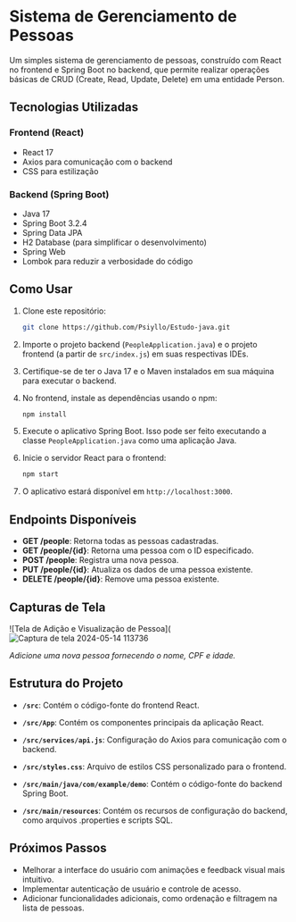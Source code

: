 # Sistema de Gerenciamento de Pessoas

Um simples sistema de gerenciamento de pessoas, construído com React no frontend e Spring Boot no backend, que permite realizar operações básicas de CRUD (Create, Read, Update, Delete) em uma entidade Person.

## Tecnologias Utilizadas

### Frontend (React)
- React 17
- Axios para comunicação com o backend
- CSS para estilização

### Backend (Spring Boot)
- Java 17
- Spring Boot 3.2.4
- Spring Data JPA
- H2 Database (para simplificar o desenvolvimento)
- Spring Web
- Lombok para reduzir a verbosidade do código

## Como Usar

1. Clone este repositório:

    ```bash
    git clone https://github.com/Psiyllo/Estudo-java.git
    ```

2. Importe o projeto backend (`PeopleApplication.java`) e o projeto frontend (a partir de `src/index.js`) em suas respectivas IDEs.

3. Certifique-se de ter o Java 17 e o Maven instalados em sua máquina para executar o backend.

4. No frontend, instale as dependências usando o npm:

    ```bash
    npm install
    ```

5. Execute o aplicativo Spring Boot. Isso pode ser feito executando a classe `PeopleApplication.java` como uma aplicação Java.

6. Inicie o servidor React para o frontend:

    ```bash
    npm start
    ```

7. O aplicativo estará disponível em `http://localhost:3000`.

## Endpoints Disponíveis

- **GET /people**: Retorna todas as pessoas cadastradas.
- **GET /people/{id}**: Retorna uma pessoa com o ID especificado.
- **POST /people**: Registra uma nova pessoa.
- **PUT /people/{id}**: Atualiza os dados de uma pessoa existente.
- **DELETE /people/{id}**: Remove uma pessoa existente.

## Capturas de Tela

![Tela de Adição e Visualização de Pessoa](![Captura de tela 2024-05-14 113736](https://github.com/Psiyllo/Estudo-java/assets/166714883/846db023-6d06-40f8-a35c-bbfbef28c4bb)

*Adicione uma nova pessoa fornecendo o nome, CPF e idade.*

## Estrutura do Projeto

- **`/src`**: Contém o código-fonte do frontend React.
- **`/src/App`**: Contém os componentes principais da aplicação React.
- **`/src/services/api.js`**: Configuração do Axios para comunicação com o backend.
- **`/src/styles.css`**: Arquivo de estilos CSS personalizado para o frontend.

- **`/src/main/java/com/example/demo`**: Contém o código-fonte do backend Spring Boot.
- **`/src/main/resources`**: Contém os recursos de configuração do backend, como arquivos .properties e scripts SQL.

## Próximos Passos

- Melhorar a interface do usuário com animações e feedback visual mais intuitivo.
- Implementar autenticação de usuário e controle de acesso.
- Adicionar funcionalidades adicionais, como ordenação e filtragem na lista de pessoas.
